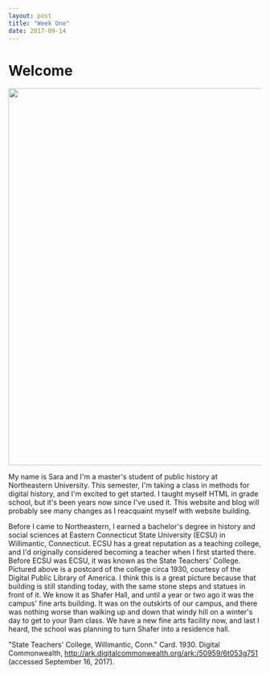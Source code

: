 ```yaml
---
layout: post
title: "Week One"
date: 2017-09-14
---
```

<h1>Welcome</h1>
<img src="https://upload.wikimedia.org/wikipedia/commons/thumb/2/2a/State_Teachers%27_College%2C_Willimantic%2C_Conn_%2864895%29.jpg/1024px-State_Teachers%27_College%2C_Willimantic%2C_Conn_%2864895%29.jpg" style="width:750px">
  
My name is Sara and I'm a master's student of public history at Northeastern University. This semester, I'm taking a class in methods for digital history, and I'm excited to get started. I taught myself HTML in grade school, but it's been years now since I've used it. This website and blog will probably see many changes as I reacquaint myself with website building.

Before I came to Northeastern, I earned a bachelor's degree in history and social sciences at Eastern Connecticut State University (ECSU) in Willimantic, Connecticut. ECSU has a great reputation as a teaching college, and I'd originally considered becoming a teacher when I first started there. Before ECSU was ECSU, it was known as the State Teachers' College. Pictured above is a postcard of the college circa 1930, courtesy of the Digital Public Library of America. I think this is a great picture because that building is still standing today, with the same stone steps and statues in front of it. We know it as Shafer Hall, and until a year or two ago it was the campus' fine arts building. It was on the outskirts of our campus, and there was nothing worse than walking up and down that windy hill on a winter's day to get to your 9am class. We have a new fine arts facility now, and last I heard, the school was planning to turn Shafer into a residence hall.

"State Teachers' College, Willimantic, Conn." Card. 1930. Digital Commonwealth, http://ark.digitalcommonwealth.org/ark:/50959/6t053g751 (accessed September 16, 2017).

